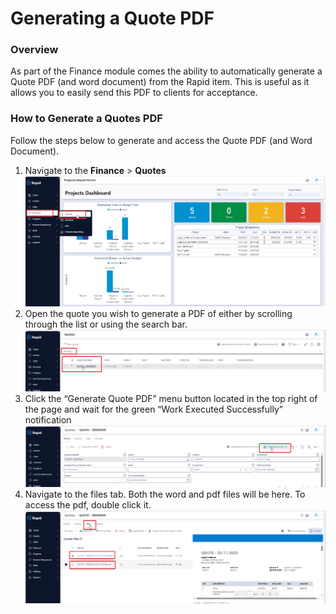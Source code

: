 # Generating a Quote PDF

### Overview

As part of the Finance module comes the ability to automatically generate a Quote PDF (and word document) from the Rapid item. This is useful as it allows you to easily send this PDF to clients for acceptance.

### How to Generate a Quotes PDF

Follow the steps below to generate and access the Quote PDF (and Word Document).

1. Navigate to the **Finance** &gt; **Quotes**  
    ![image-1703721152456.png](./downloaded_image_1705285497333.png)
2. Open the quote you wish to generate a PDF of either by scrolling through the list or using the search bar.  
    ![image-1703721410967.png](./downloaded_image_1705285498346.png)
3. Click the “Generate Quote PDF” menu button located in the top right of the page and wait for the green “Work Executed Successfully” notification  
    ![image-1703721738614.png](./downloaded_image_1705285499362.png)
4. Navigate to the files tab. Both the word and pdf files will be here. To access the pdf, double click it.  
    ![image-1703721796649.png](./downloaded_image_1705285500378.png)